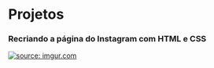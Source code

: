 # Projetos
### Recriando a página do Instagram com HTML e CSS

<a href="https://imgur.com/W8AML3d"><img src="https://i.imgur.com/W8AML3d.png" title="source: imgur.com" /></a>
